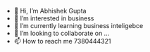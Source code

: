 - 👋 Hi, I’m Abhishek Gupta
- 👀 I’m interested in business
- 🌱 I’m currently learning business inteligebce
- 💞️ I’m looking to collaborate on ...
- 📫 How to reach me 7380444321

<!---
Abhi6758/Abhi6758 is a ✨ special ✨ repository because its `README.md` (this file) appears on your GitHub profile.
You can click the Preview link to take a look at your changes.
--->
